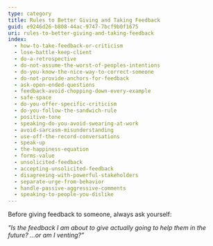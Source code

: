 ```yaml
---
type: category
title: Rules to Better Giving and Taking Feedback
guid: e9246d26-b808-44ac-9747-7bcf9b0f1675
uri: rules-to-better-giving-and-taking-feedback
index:
  - how-to-take-feedback-or-criticism
  - lose-battle-keep-client
  - do-a-retrospective
  - do-not-assume-the-worst-of-peoples-intentions
  - do-you-know-the-nice-way-to-correct-someone
  - do-not-provide-anchors-for-feedback
  - ask-open-ended-questions
  - feedback-avoid-chopping-down-every-example
  - safe-space
  - do-you-offer-specific-criticism
  - do-you-follow-the-sandwich-rule
  - positive-tone
  - speaking-do-you-avoid-swearing-at-work
  - avoid-sarcasm-misunderstanding
  - use-off-the-record-conversations
  - speak-up
  - the-happiness-equation
  - forms-value
  - unsolicited-feedback
  - accepting-unsolicited-feedback
  - disagreeing-with-powerful-stakeholders
  - separate-urge-from-behavior
  - handle-passive-aggressive-comments
  - speaking-to-people-you-dislike
---
```


Before giving feedback to someone, always ask yourself:

_"Is the feedback I am about to give actually going to help them in the future? ...or am I venting?”_
